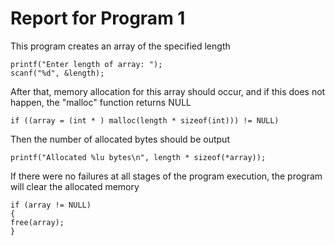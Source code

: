 # Report for Program 1 

This program creates an array of the specified length
```
printf("Enter length of array: ");
scanf("%d", &length);
```

After that, memory allocation for this array should occur, and if this does not happen, the "malloc" function returns NULL
```
if ((array = (int * ) malloc(length * sizeof(int))) != NULL)
```

Then the number of allocated bytes should be output
```
printf("Allocated %lu bytes\n", length * sizeof(*array));
```

If there were no failures at all stages of the program execution, the program will clear the allocated memory
```
if (array != NULL)
{
free(array);
}
```
